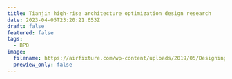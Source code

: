 ```yaml
---
title: Tianjin high-rise architecture optimization design research
date: 2023-04-05T23:20:21.653Z
draft: false
featured: false
tags:
  - BPO
image:
  filename: https://airfixture.com/wp-content/uploads/2019/05/Designing-a-high-rise-building-thegem-blog-timeline-large.jpg
  preview_only: false
---
```

